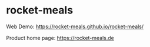 # rocket-meals

Web Demo: https://rocket-meals.github.io/rocket-meals/


Product home page: https://rocket-meals.de